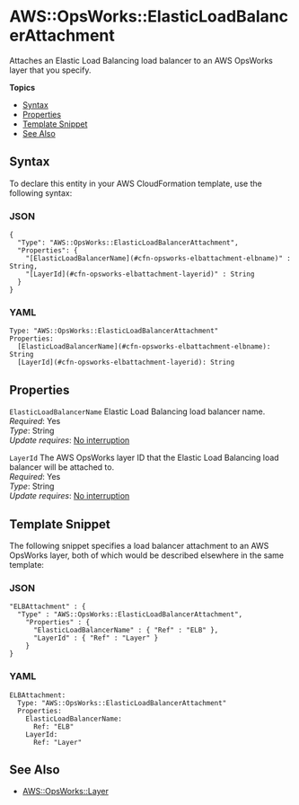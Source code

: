 # AWS::OpsWorks::ElasticLoadBalancerAttachment<a name="aws-resource-opsworks-elbattachment"></a>

Attaches an Elastic Load Balancing load balancer to an AWS OpsWorks layer that you specify\.

**Topics**
+ [Syntax](#aws-resource-opsworks-elbattachment-syntax)
+ [Properties](#w4ab1c21c10d168c19b9)
+ [Template Snippet](#w4ab1c21c10d168c19c11)
+ [See Also](#w4ab1c21c10d168c19c13)

## Syntax<a name="aws-resource-opsworks-elbattachment-syntax"></a>

To declare this entity in your AWS CloudFormation template, use the following syntax:

### JSON<a name="aws-resource-opsworks-elbattachment-syntax.json"></a>

```
{
  "Type": "AWS::OpsWorks::ElasticLoadBalancerAttachment",
  "Properties": {
    "[ElasticLoadBalancerName](#cfn-opsworks-elbattachment-elbname)" : String,
    "[LayerId](#cfn-opsworks-elbattachment-layerid)" : String
  }
}
```

### YAML<a name="aws-resource-opsworks-elbattachment-syntax.yaml"></a>

```
Type: "AWS::OpsWorks::ElasticLoadBalancerAttachment"
Properties: 
  [ElasticLoadBalancerName](#cfn-opsworks-elbattachment-elbname): String
  [LayerId](#cfn-opsworks-elbattachment-layerid): String
```

## Properties<a name="w4ab1c21c10d168c19b9"></a>

`ElasticLoadBalancerName`  <a name="cfn-opsworks-elbattachment-elbname"></a>
Elastic Load Balancing load balancer name\.  
*Required*: Yes  
*Type*: String  
*Update requires*: [No interruption](using-cfn-updating-stacks-update-behaviors.md#update-no-interrupt)

`LayerId`  <a name="cfn-opsworks-elbattachment-layerid"></a>
The AWS OpsWorks layer ID that the Elastic Load Balancing load balancer will be attached to\.  
*Required*: Yes  
*Type*: String  
*Update requires*: [No interruption](using-cfn-updating-stacks-update-behaviors.md#update-no-interrupt)

## Template Snippet<a name="w4ab1c21c10d168c19c11"></a>

The following snippet specifies a load balancer attachment to an AWS OpsWorks layer, both of which would be described elsewhere in the same template:

### JSON<a name="aws-resource-opsworks-elbattachment-example.json"></a>

```
"ELBAttachment" : {
  "Type" : "AWS::OpsWorks::ElasticLoadBalancerAttachment",
    "Properties" : {
      "ElasticLoadBalancerName" : { "Ref" : "ELB" },
      "LayerId" : { "Ref" : "Layer" }
    }
}
```

### YAML<a name="aws-resource-opsworks-elbattachment-example.yaml"></a>

```
ELBAttachment: 
  Type: "AWS::OpsWorks::ElasticLoadBalancerAttachment"
  Properties: 
    ElasticLoadBalancerName: 
      Ref: "ELB"
    LayerId: 
      Ref: "Layer"
```

## See Also<a name="w4ab1c21c10d168c19c13"></a>
+ [AWS::OpsWorks::Layer](aws-resource-opsworks-layer.md)
